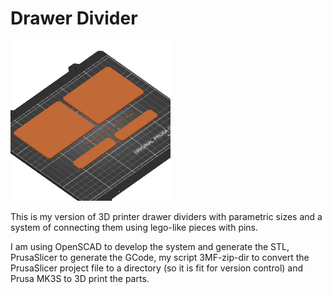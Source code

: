 # Drawer Divider

![](drawer-divider.3mf/Metadata/thumbnail.png)

This is my version of 3D printer drawer dividers with parametric sizes and a
system of connecting them using lego-like pieces with pins.

I am using OpenSCAD to develop the system and generate the STL, PrusaSlicer to
generate the GCode, my script 3MF-zip-dir to convert the PrusaSlicer project
file to a directory (so it is fit for version control) and Prusa MK3S to 3D
print the parts.
